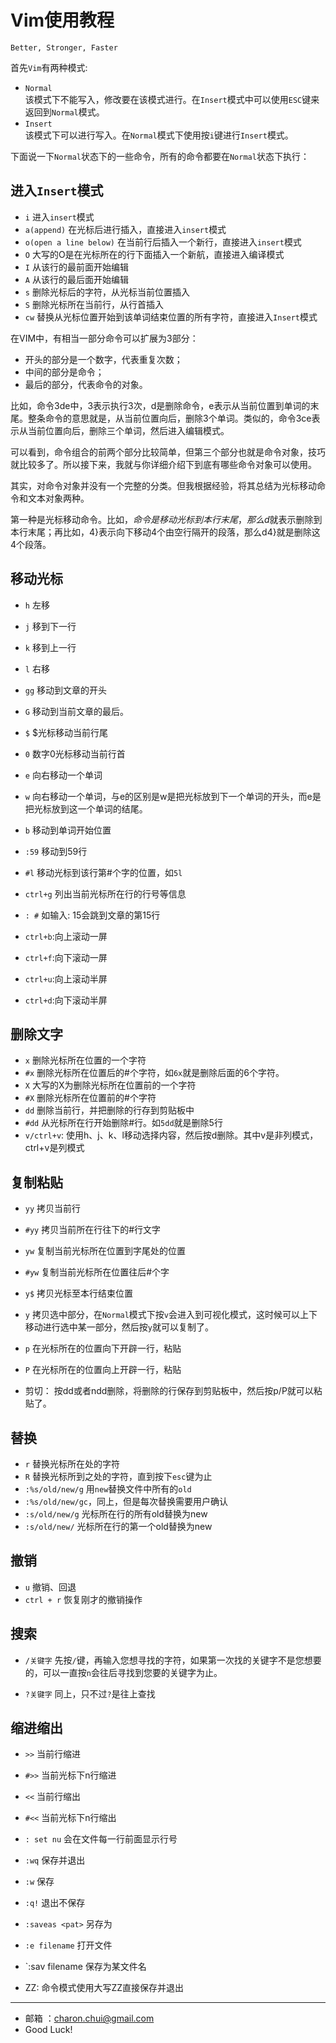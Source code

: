 Vim使用教程
===

`Better, Stronger, Faster`

首先`Vim`有两种模式: 

- `Normal`            
    该模式下不能写入，修改要在该模式进行。在`Insert`模式中可以使用`ESC`键来返回到`Normal`模式。
- `Insert`      
    该模式下可以进行写入。在`Normal`模式下使用按`i`键进行`Insert`模式。
	
下面说一下`Normal`状态下的一些命令，所有的命令都要在`Normal`状态下执行：

进入`Insert`模式
---

- `i` 进入`insert`模式
- `a(append)` 在光标后进行插入，直接进入`insert`模式
- `o(open a line below)` 在当前行后插入一个新行，直接进入`insert`模式
- `O` 大写的O是在光标所在的行下面插入一个新航，直接进入编译模式
- `I` 从该行的最前面开始编辑
- `A` 从该行的最后面开始编辑
- `s` 删除光标后的字符，从光标当前位置插入
- `S` 删除光标所在当前行，从行首插入
- `cw` 替换从光标位置开始到该单词结束位置的所有字符，直接进入`Insert`模式

在VIM中，有相当一部分命令可以扩展为3部分：

- 开头的部分是一个数字，代表重复次数；
- 中间的部分是命令；
- 最后的部分，代表命令的对象。

比如，命令3de中，3表示执行3次，d是删除命令，e表示从当前位置到单词的末尾。整条命令的意思就是，从当前位置向后，删除3个单词。类似的，命令3ce表示从当前位置向后，删除三个单词，然后进入编辑模式。

可以看到，命令组合的前两个部分比较简单，但第三个部分也就是命令对象，技巧就比较多了。所以接下来，我就与你详细介绍下到底有哪些命令对象可以使用。

其实，对命令对象并没有一个完整的分类。但我根据经验，将其总结为光标移动命令和文本对象两种。

第一种是光标移动命令。比如，$命令是移动光标到本行末尾，那么d$就表示删除到本行末尾；再比如，4}表示向下移动4个由空行隔开的段落，那么d4}就是删除这4个段落。

移动光标
---

- `h` 左移
- `j` 移到下一行
- `k` 移到上一行
- `l` 右移
- `gg` 移动到文章的开头
- `G` 移动到当前文章的最后。

- `$` $光标移动当前行尾
- `0` 数字0光标移动当前行首

- `e` 向右移动一个单词
- `w` 向右移动一个单词，与e的区别是w是把光标放到下一个单词的开头，而e是把光标放到这一个单词的结尾。
- `b` 移动到单词开始位置
- `:59` 移动到59行
- `#l` 移动光标到该行第#个字的位置，如`5l`
- `ctrl+g` 列出当前光标所在行的行号等信息
- `: #` 如输入: 15会跳到文章的第15行
- `ctrl+b`:向上滚动一屏
- `ctrl+f`:向下滚动一屏
- `ctrl+u`:向上滚动半屏
- `ctrl+d`:向下滚动半屏

删除文字
---

- `x` 删除光标所在位置的一个字符
- `#x` 删除光标所在位置后的#个字符，如`6x`就是删除后面的6个字符。
- `X` 大写的X为删除光标所在位置前的一个字符
- `#X` 删除光标所在位置前的#个字符
- `dd` 删除当前行，并把删除的行存到剪贴板中
- `#dd` 从光标所在行开始删除#行。如`5dd`就是删除5行
- `v/ctrl+v`: 使用h、j、k、l移动选择内容，然后按d删除。其中v是非列模式，ctrl+v是列模式

复制粘贴
---

- `yy` 拷贝当前行
- `#yy` 拷贝当前所在行往下的#行文字
- `yw` 复制当前光标所在位置到字尾处的位置
- `#yw` 复制当前光标所在位置往后#个字
- `y$` 拷贝光标至本行结束位置
- `y` 拷贝选中部分，在`Normal`模式下按`v`会进入到可视化模式，这时候可以上下移动进行选中某一部分，然后按`y`就可以复制了。

- `p` 在光标所在的位置向下开辟一行，粘贴
- `P` 在光标所在的位置向上开辟一行，粘贴
- 剪切： 按dd或者ndd删除，将删除的行保存到剪贴板中，然后按p/P就可以粘贴了。


替换
---

- `r` 替换光标所在处的字符
- `R` 替换光标所到之处的字符，直到按下`esc`键为止
- `:%s/old/new/g` 用`new`替换文件中所有的`old`
- `:%s/old/new/gc`，同上，但是每次替换需要用户确认
- `:s/old/new/g` 光标所在行的所有old替换为new
- `:s/old/new/` 光标所在行的第一个old替换为new

撤销
---

- `u` 撤销、回退
- `ctrl + r` 恢复刚才的撤销操作

搜索
---

- `/关键字` 先按`/`键，再输入您想寻找的字符，如果第一次找的关键字不是您想要的，可以一直按`n`会往后寻找到您要的关键字为止。

- `?关键字` 同上，只不过`?`是往上查找

缩进缩出
---

- `>>` 当前行缩进
- `#>>` 当前光标下n行缩进
- `<<` 当前行缩出
- `#<<` 当前光标下n行缩出

- `: set nu` 会在文件每一行前面显示行号
- `:wq` 保存并退出
- `:w` 保存
- `:q!` 退出不保存
- `:saveas <pat>` 另存为
- `:e filename` 打开文件
- `:sav filename 保存为某文件名
- ZZ: 命令模式使用大写ZZ直接保存并退出







		
---
- 邮箱 ：charon.chui@gmail.com  
- Good Luck! 

	
